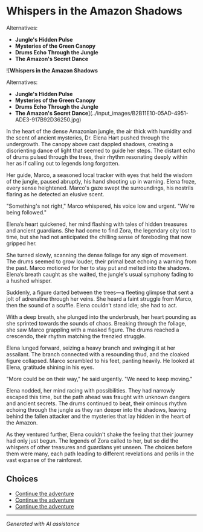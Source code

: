 # **Whispers in the Amazon Shadows**

Alternatives:

* **Jungle's Hidden Pulse**
* **Mysteries of the Green Canopy**
* **Drums Echo Through the Jungle**
* **The Amazon's Secret Dance**

![**Whispers in the Amazon Shadows**

Alternatives:

* **Jungle's Hidden Pulse**
* **Mysteries of the Green Canopy**
* **Drums Echo Through the Jungle**
* **The Amazon's Secret Dance**](../input_images/B2B11E10-05AD-4951-ADE3-917B92D36250.jpg)

In the heart of the dense Amazonian jungle, the air thick with humidity and the scent of ancient mysteries, Dr. Elena Hart pushed through the undergrowth. The canopy above cast dappled shadows, creating a disorienting dance of light that seemed to guide her steps. The distant echo of drums pulsed through the trees, their rhythm resonating deeply within her as if calling out to legends long forgotten.

Her guide, Marco, a seasoned local tracker with eyes that held the wisdom of the jungle, paused abruptly, his hand shooting up in warning. Elena froze, every sense heightened. Marco's gaze swept the surroundings, his nostrils flaring as he detected an elusive scent.

"Something's not right," Marco whispered, his voice low and urgent. "We're being followed."

Elena’s heart quickened, her mind flashing with tales of hidden treasures and ancient guardians. She had come to find Zora, the legendary city lost to time, but she had not anticipated the chilling sense of foreboding that now gripped her.

She turned slowly, scanning the dense foliage for any sign of movement. The drums seemed to grow louder, their primal beat echoing a warning from the past. Marco motioned for her to stay put and melted into the shadows. Elena’s breath caught as she waited, the jungle's usual symphony fading to a hushed whisper.

Suddenly, a figure darted between the trees—a fleeting glimpse that sent a jolt of adrenaline through her veins. She heard a faint struggle from Marco, then the sound of a scuffle. Elena couldn’t stand idle; she had to act.

With a deep breath, she plunged into the underbrush, her heart pounding as she sprinted towards the sounds of chaos. Breaking through the foliage, she saw Marco grappling with a masked figure. The drums reached a crescendo, their rhythm matching the frenzied struggle.

Elena lunged forward, seizing a heavy branch and swinging it at her assailant. The branch connected with a resounding thud, and the cloaked figure collapsed. Marco scrambled to his feet, panting heavily. He looked at Elena, gratitude shining in his eyes.

"More could be on their way," he said urgently. "We need to keep moving."

Elena nodded, her mind racing with possibilities. They had narrowly escaped this time, but the path ahead was fraught with unknown dangers and ancient secrets. The drums continued to beat, their ominous rhythm echoing through the jungle as they ran deeper into the shadows, leaving behind the fallen attacker and the mysteries that lay hidden in the heart of the Amazon.

As they ventured further, Elena couldn't shake the feeling that their journey had only just begun. The legends of Zora called to her, but so did the whispers of other treasures and guardians yet unseen. The choices before them were many, each path leading to different revelations and perils in the vast expanse of the rainforest.


## Choices

* [Continue the adventure](./20221113_162250.md)
* [Continue the adventure](./20221013_170405.md)
* [Continue the adventure](./477085949_1376430796875724_8916528934155297778_n.md)


---
*Generated with AI assistance*
